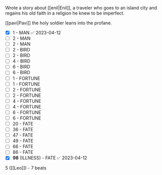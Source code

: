 Wrote a story about [[enil|Enil]], a traveler who goes to an island city and regains his old faith in a religion he knew to be imperfect.

[[pavi|Pavi]] the holy soldier leans into the profane.

- [x] 1 - MAN ✅ 2023-04-12
- [ ] 2 - MAN
- [ ] 2 - MAN
- [ ] 2 - BIRD
- [ ] 2 - BIRD
- [ ] 4 - BIRD
- [ ] 6 - BIRD
- [ ] 6 - BIRD
- [ ] 1 - FORTUNE
- [ ] 1 - FORTUNE
- [ ] 2 - FORTUNE
- [ ] 2 - FORTUNE
- [ ] 4 - FORTUNE
- [ ] 4 - FORTUNE
- [ ] 6 - FORTUNE
- [ ] 6 - FORTUNE
- [ ] 20 - FATE
- [ ] 36 - FATE
- [ ] 47 - FATE
- [ ] 49 - FATE
- [ ] 66 - FATE
- [ ] 86 - FATE
- [x] **98** (ILLNESS) - FATE ✅ 2023-04-12

5 ([[Leo]]) - 7 beats